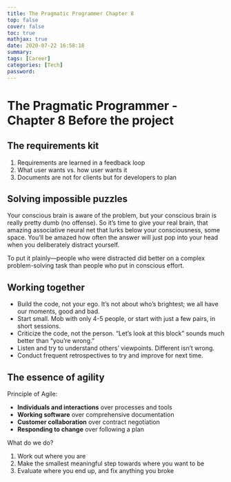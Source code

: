 ```yaml
---
title: The Pragmatic Programmer Chapter 8
top: false
cover: false
toc: true
mathjax: true
date: 2020-07-22 16:58:18
summary:
tags: [Career]
categories: [Tech]
password:
---
```


# The Pragmatic Programmer - Chapter 8 Before the project
<!--more-->

## The requirements kit

1. Requirements are learned in a feedback loop
2. What user wants vs. how user wants it
3. Documents are not for clients but for developers to plan

## Solving impossible puzzles

Your conscious brain is aware of the problem, but your conscious brain is really pretty dumb (no offense). So it’s time to give your real brain, that amazing associative neural net that lurks below your consciousness, some space. You’ll be amazed how often the answer will just pop into your head when you deliberately distract yourself.

To put it plainly—people who were distracted did better on a complex problem-solving task than people who put in conscious effort.

## Working together

- Build the code, not your ego. It’s not about who’s brightest; we all have our moments, good and bad. 
- Start small. Mob with only 4-5 people, or start with just a few pairs, in short sessions. 
- Criticize the code, not the person. “Let’s look at this block” sounds much better than “you’re wrong.” 
- Listen and try to understand others’ viewpoints. Different isn’t wrong.
- Conduct frequent retrospectives to try and improve for next time.

## The essence of agility

Principle of Agile:

- **Individuals and interactions** over processes and tools 
- **Working software** over comprehensive documentation 
- **Customer collaboration** over contract negotiation 
- **Responding to change** over following a plan

What do we do?

1. Work out where you are
2. Make the smallest meaningful step towards where you want to be
3. Evaluate where you end up, and fix anything you broke